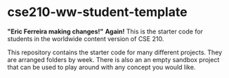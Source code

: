 # cse210-ww-student-template
**"Eric Ferreira making changes!"**
**Again!**
This is the starter code for students in the worldwide content version of CSE 210.

This repository contains the starter code for many different projects. They are arranged folders by week. There is also an an empty sandbox project that can be used to play around with any concept you would like.
